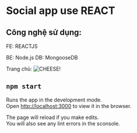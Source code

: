 # Social app use REACT

## Công nghệ sử dụng:

FE: REACTJS

BE: Node.js
DB: MongooseDB

Trang chủ:
![CHEESE!](img/cover.jpg)

## `npm start`

Runs the app in the development mode.<br>
Open [http://localhost:3000](http://localhost:3000) to view it in the browser.

The page will reload if you make edits.<br>
You will also see any lint errors in the sconsole.
